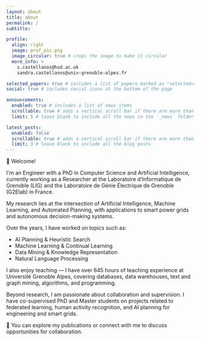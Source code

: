 ```yaml
---
layout: about
title: about
permalink: /
subtitle: 

profile:
  align: right
  image: prof_pic.png
  image_circular: true # crops the image to make it circular
  more_info: > 
    s.castellanos@hud.ac.uk
    sandra.castellanos@univ-grenoble-alpes.fr

selected_papers: true # includes a list of papers marked as "selected={true}"
social: true # includes social icons at the bottom of the page

announcements:
  enabled: true # includes a list of news items
  scrollable: true # adds a vertical scroll bar if there are more than 3 news items
  limit: 5 # leave blank to include all the news in the `_news` folder

latest_posts:
  enabled: false
  scrollable: true # adds a vertical scroll bar if there are more than 3 new posts items
  limit: 3 # leave blank to include all the blog posts
---
```


👋 Welcome!

I'm an Engineer with a PhD in Computer Science and Artificial Intelligence, currently working as a Researcher at the Laboratoire d’Informatique de Grenoble (LIG) and the Laboratoire de Génie Électrique de Grenoble (G2Elab) in France.

My research lies at the intersection of Artificial Intelligence, Machine Learning, and Automated Planning, with applications to smart power grids and autonomous decision-making systems.

Over the years, I have worked on topics such as:

- AI Planning & Heuristic Search
- Machine Learning & Continual Learning
- Data Mining & Knowledge Representation
- Natural Language Processing

I also enjoy teaching — I have over 645 hours of teaching experience at Université Grenoble Alpes, covering databases, data warehouses, text and graph mining, algorithms, and programming.

Beyond research, I am passionate about collaboration and supervision. I have co-supervised PhD and Master students on projects related to federated learning, human activity recognition, and AI planning for engineering and smart grids.

📄 You can explore my publications or connect with me to discuss opportunities for collaboration.